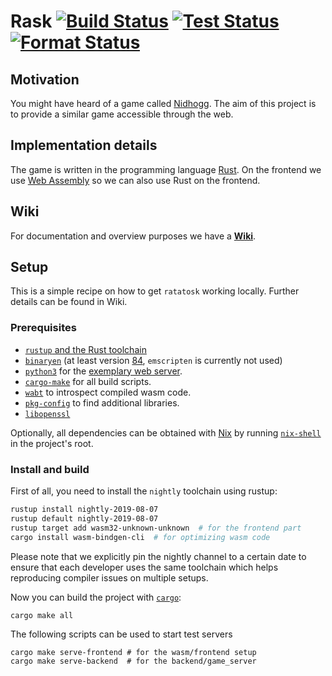 # Rask [![Build Status](https://jenkins.kobert.dev/buildStatus/icon?job=Ratatosk)](https://jenkins.kobert.dev/job/Ratatosk/) [![Test Status](https://jenkins.kobert.dev/buildStatus/icon?job=Test&subject=tests)](https://jenkins.kobert.dev/job/Test/) [![Format Status](https://jenkins.kobert.dev/buildStatus/icon?job=Format&subject=format)](https://jenkins.kobert.dev/job/Format/) 

## Motivation

You might have heard of a game called [Nidhogg](https://github.com/TrueDoctor/ratatosk/wiki/Nidhogg). The aim of this
project is to provide a similar game accessible through the web.

## Implementation details

The game is written in the programming language [Rust](https://doc.rust-lang.org/book/). On the frontend we use [Web Assembly](https://developer.mozilla.org/en-US/docs/WebAssembly) so we can also use Rust on the frontend.

## Wiki

For documentation and overview purposes we have a
**[Wiki](https://github.com/TrueDoctor/ratatosk/wiki)**.

## Setup

This is a simple recipe on how to get `ratatosk` working locally. Further details can be
found in Wiki.

### Prerequisites

* [`rustup` and the Rust toolchain](https://rustup.rs/)
* [`binaryen`](https://github.com/WebAssembly/binaryen) (at least version [84](https://github.com/WebAssembly/binaryen/releases/tag/version_84), `emscripten` is currently not used)
* [`python3`](https://www.python.org/) for the [exemplary web server](https://github.com/TrueDoctor/ratatosk/wiki/Frontend#installation).
* [`cargo-make`](https://github.com/sagiegurari/cargo-make) for all build scripts.
* [`wabt`](https://github.com/WebAssembly/wabt) to introspect compiled wasm code.
* [`pkg-config`](https://www.freedesktop.org/wiki/Software/pkg-config/) to find additional libraries.
* [`libopenssl`](https://www.archlinux.org/packages/core/x86_64/openssl/)

Optionally, all dependencies can be obtained with [Nix](https://nixos.org/nix/) by running
[`nix-shell`](https://nixos.org/nixos/nix-pills/developing-with-nix-shell.html) in the project's root.

### Install and build

First of all, you need to install the `nightly` toolchain using rustup:

```sh
rustup install nightly-2019-08-07
rustup default nightly-2019-08-07
rustup target add wasm32-unknown-unknown  # for the frontend part
cargo install wasm-bindgen-cli  # for optimizing wasm code
```

Please note that we explicitly pin the nightly channel to a certain date to ensure that
each developer uses the same toolchain which helps reproducing compiler issues on multiple setups.

Now you can build the project with [`cargo`](https://doc.rust-lang.org/cargo/):

```
cargo make all
```

The following scripts can be used to start test servers

```
cargo make serve-frontend # for the wasm/frontend setup
cargo make serve-backend  # for the backend/game_server
```
